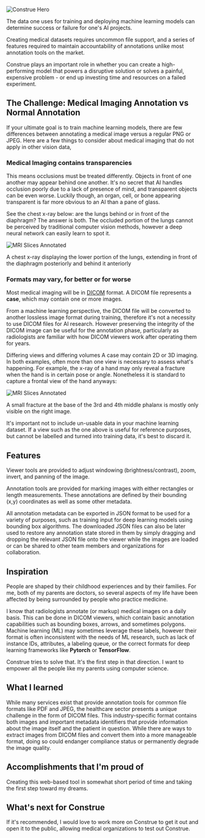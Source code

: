 ![Construe Hero](https://user-images.githubusercontent.com/5800726/144445503-46ae2fd4-435f-4588-b93b-7a0a29aa17c6.png)

The data one uses for training and deploying machine learning models can determine success or failure for one's AI projects.

Creating medical datasets requires uncommon file support, and a series of features required to maintain accountability of annotations unlike most annotation tools on the market.

Construe plays an important role in whether you can create a high-performing model that powers a disruptive solution or solves a painful, expensive problem - or end up investing time and resources on a failed experiment.

## The Challenge: Medical Imaging Annotation vs Normal Annotation

If your ultimate goal is to train machine learning models, there are few differences between annotating a medical image versus a regular PNG or JPEG. Here are a few things to consider about medical imaging that do not apply in other vision data,

### Medical Imaging contains transparencies

This means occlusions must be treated differently. Objects in front of one another may appear behind one another. It's no secret that AI handles occlusion poorly due to a lack of presence of mind, and transparent objects can be even worse. Luckily though, an organ, cell, or bone appearing transparent is far more obvious to an AI than a pane of glass.

See the chest x-ray below: are the lungs behind or in front of the diaphragm? The answer is both. The occluded portion of the lungs cannot be perceived by traditional computer vision methods, however a deep neural network can easily learn to spot it.

![MRI Slices Annotated](https://assets-global.website-files.com/5b26e3fda3234fe366aa392d/5eb16f3f8a376a095246514f_11-pairs-of-ribs-and-lumbosacral-transitional-vertebra.jpg)

A chest x-ray displaying the lower portion of the lungs, extending in front of the diaphragm posteriorly and behind it anteriorly  

### Formats may vary, for better or for worse

Most medical imaging will be in [DICOM](https://www.dicomstandard.org/) format. A DICOM file represents a  **case**, which may contain one or more images.

From a machine learning perspective, the DICOM file will be converted to another lossless image format during training, therefore it's not a necessity to use DICOM files for AI research. However preserving the integrity of the DICOM image can be useful for the annotation phase, particularly as radiologists are familiar with how DICOM viewers work after operating them for years.

Differing views and differing volumes
A case may contain 2D or 3D imaging. In both examples, often more than one view is necessary to assess what's happening. For example, the x-ray of a hand may only reveal a fracture when the hand is in certain pose or angle. Nonetheless it is standard to capture a frontal view of the hand anyways:  

![MRI Slices Annotated](https://assets-global.website-files.com/5b26e3fda3234fe366aa392d/5eb1eaebdc812dfe3ba60ec6_hand_xray.jpg)

A small fracture at the base of the 3rd and 4th middle phalanx is mostly only visible on the right image.  

It's important not to include un-usable data in your machine learning dataset. If a view such as the one above is useful for reference purposes, but cannot be labelled and turned into training data, it's best to discard it.

## Features

Viewer tools are provided to adjust windowing (brightness/contrast), zoom, invert, and panning of the image.

Annotation tools are provided for marking images with either rectangles or length measurements. These annotations are defined by their bounding (x,y) coordinates as well as some other metadata.

All annotation metadata can be exported in JSON format to be used for a variety of purposes, such as training input for deep learning models using bounding box algorithms. The downloaded JSON files can also be later used to restore any annotation state stored in them by simply dragging and dropping the relevant JSON file onto the viewer while the images are loaded or can be shared to other team members and organizations for collaboration.

## Inspiration

People are shaped by their childhood experiences and by their families. For me, both of my parents are doctors, so several aspects of my life have been affected by being surrounded by people who practice medicine.

I know that radiologists annotate (or markup) medical images on a daily basis. This can be done in DICOM viewers, which contain basic annotation capabilities such as bounding boxes, arrows, and sometimes polygons. Machine learning (ML) may sometimes leverage these labels, however their format is often inconsistent with the needs of ML research, such as lack of instance IDs, attributes, a labeling queue, or the correct formats for deep learning frameworks like **Pytorch** or **TensorFlow**.

Construe tries to solve that. It's the first step in that direction. I want to empower all the people like my parents using computer science.

## What I learned

While many services exist that provide annotation tools for common file formats like PDF and JPEG, the healthcare sector presents a unique challenge in the form of DICOM files. This industry-specific format contains both images and important metadata identifiers that provide information about the image itself and the patient in question. While there are ways to extract images from DICOM files and convert them into a more manageable format, doing so could endanger compliance status or permanently degrade the image quality.

## Accomplishments that I'm proud of

Creating this web-based tool in somewhat short period of time and taking the first step toward my dreams.

## What's next for Construe

If it's recommended, I would love to work more on Construe to get it out and open it to the public, allowing medical organizations to test out Construe.
